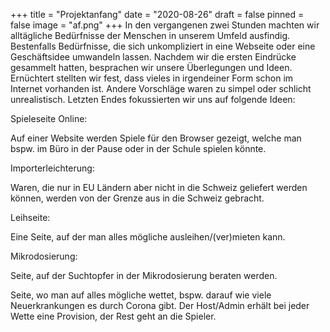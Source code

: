 +++
title = "Projektanfang"
date = "2020-08-26"
draft = false
pinned = false
image = "af.png"
+++
In den vergangenen zwei Stunden machten wir alltägliche Bedürfnisse der Menschen in unserem Umfeld ausfindig. Bestenfalls Bedürfnisse, die sich unkompliziert in eine Webseite oder eine Geschäftsidee umwandeln lassen. Nachdem wir die ersten Eindrücke gesammelt hatten, besprachen wir unsere Überlegungen und Ideen. Ernüchtert stellten wir fest, dass vieles in irgendeiner Form schon im Internet vorhanden ist. Andere Vorschläge waren zu simpel oder schlicht unrealistisch. Letzten Endes fokussierten wir uns auf folgende Ideen:

Spieleseite Online:

Auf einer Website werden Spiele für den Browser gezeigt, welche man bspw. im Büro in der Pause oder in der Schule spielen könnte.

Importerleichterung:

Waren, die nur in EU Ländern aber nicht in die Schweiz geliefert werden können, werden von der Grenze aus in die Schweiz gebracht.

Leihseite:

Eine Seite, auf der man alles mögliche ausleihen/(ver)mieten kann.

Mikrodosierung:

Seite, auf der Suchtopfer in der Mikrodosierung beraten werden.

Seite, wo man auf alles mögliche wettet, bspw. darauf wie viele Neuerkrankungen es durch Corona gibt. Der Host/Admin erhält bei jeder Wette eine Provision, der Rest geht an die Spieler.